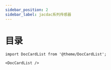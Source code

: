 ```yaml
---
sidebar_position: 2
sidebar_label: jacdac系列传感器
---
```


# 目录
```mdx-code-block
import DocCardList from '@theme/DocCardList';

<DocCardList />
```
